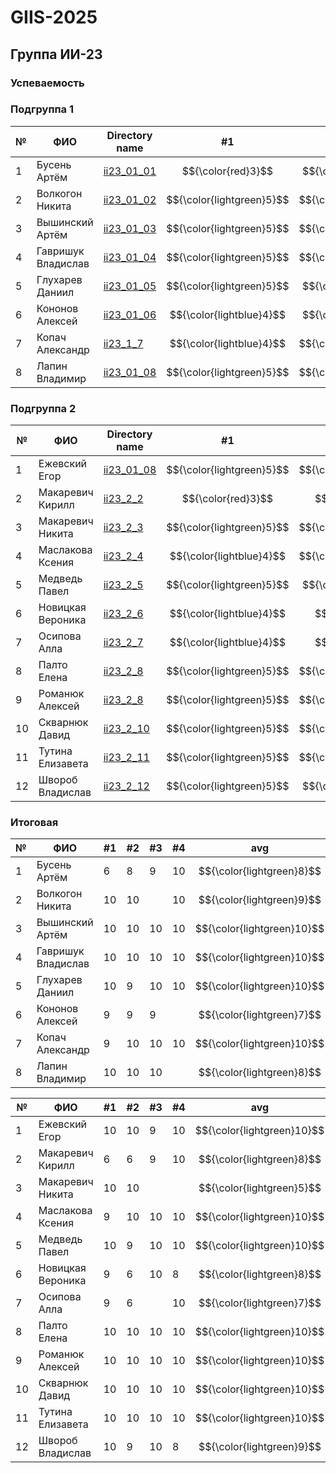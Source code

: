 # GIIS-2025

## Группа ИИ-23

### Успеваемость

### Подгруппа 1

| №  | ФИО                            | Directory name               |#1  | #2 | #3  | #4 | #5 | #6 |
|----|--------------------------------|------------------------------|----|-----|----|-----|----|----|
|1|Бусень Артём|[ii23_01_01](./trunk/ii23_01_01)|$${\color{red}3}$$|$${\color{lightblue}4}$$|$${\color{lightblue}4}$$|$${\color{lightgreen}5}$$|||
|2|Волкогон Никита|[ii23_01_02](./trunk/ii23_01_02)|$${\color{lightgreen}5}$$|$${\color{lightgreen}5}$$||$${\color{lightgreen}5}$$|||
|3|Вышинский Артём|[ii23_01_03](./trunk/ii23_01_03)|$${\color{lightgreen}5}$$|$${\color{lightgreen}5}$$|$${\color{lightgreen}5}$$|$${\color{lightgreen}5}$$|||
|4|Гавришук Владислав|[ii23_01_04](./trunk/ii23_1_4)|$${\color{lightgreen}5}$$|$${\color{lightgreen}5}$$|$${\color{lightgreen}5}$$|$${\color{lightgreen}5}$$|||
|5|Глухарев Даниил|[ii23_01_05](./trunk/ii23_1_5)|$${\color{lightgreen}5}$$|$${\color{lightblue}4}$$|$${\color{lightgreen}5}$$|$${\color{lightgreen}5}$$|||
|6|Кононов Алексей|[ii23_01_06](./trunk/ii23_01_06)|$${\color{lightblue}4}$$|$${\color{lightblue}4}$$|$${\color{lightblue}4}$$||||
|7|Копач Александр|[ii23_1_7](./trunk/ii23_1_7)|$${\color{lightblue}4}$$|$${\color{lightgreen}5}$$|$${\color{lightgreen}5}$$|$${\color{lightgreen}5}$$|||
|8|Лапин Владимир|[ii23_01_08](./trunk/ii23_01_08)|$${\color{lightgreen}5}$$|$${\color{lightgreen}5}$$|$${\color{lightgreen}5}$$||||

### Подгруппа 2

| №  | ФИО                            | Directory name               |#1  | #2 | #3  | #4 | #5 | #6 |
|----|--------------------------------|------------------------------|----|-----|----|-----|----|----|
|1|Ежевский Егор|[ii23_01_08](./trunk/ii23_2_1)|$${\color{lightgreen}5}$$|$${\color{lightgreen}5}$$|$${\color{lightblue}4}$$|$${\color{lightgreen}5}$$|||
|2|Макаревич Кирилл|[ii23_2_2](./trunk/ii23_2_2)|$${\color{red}3}$$|$${\color{red}3}$$|$${\color{lightblue}4}$$|$${\color{lightgreen}5}$$|||
|3|Макаревич Никита|[ii23_2_3](./trunk/ii23_2_3)|$${\color{lightgreen}5}$$|$${\color{lightgreen}5}$$|||||
|4|Маслакова Ксения|[ii23_2_4](./trunk/ii23_2_4)|$${\color{lightblue}4}$$|$${\color{lightgreen}5}$$|$${\color{lightgreen}5}$$|$${\color{lightgreen}5}$$|||
|5|Медведь Павел|[ii23_2_5](./trunk/ii23_2_5)|$${\color{lightgreen}5}$$|$${\color{lightblue}4}$$|$${\color{lightgreen}5}$$|$${\color{lightgreen}5}$$|||
|6|Новицкая Вероника|[ii23_2_6](./trunk/ii23_2_6)|$${\color{lightblue}4}$$|$${\color{red}3}$$|$${\color{lightgreen}5}$$||||
|7|Осипова Алла|[ii23_2_7](./trunk/ii23_2_7)|$${\color{lightblue}4}$$|$${\color{red}3}$$||$${\color{lightgreen}5}$$|||
|8|Палто Елена|[ii23_2_8](./trunk/ii23_2_8)|$${\color{lightgreen}5}$$|$${\color{lightgreen}5}$$|$${\color{lightgreen}5}$$|$${\color{lightgreen}5}$$|||
|9|Романюк Алексей|[ii23_2_8](./trunk/ii23_2_9)|$${\color{lightgreen}5}$$|$${\color{lightgreen}5}$$|$${\color{lightgreen}5}$$|$${\color{lightgreen}5}$$|||
|10|Скварнюк Давид|[ii23_2_10](./trunk/ii23_2_10)|$${\color{lightgreen}5}$$|$${\color{lightgreen}5}$$|$${\color{lightgreen}5}$$|$${\color{lightgreen}5}$$|||
|11|Тутина Елизавета|[ii23_2_11](./trunk/ii23_2_11)|$${\color{lightgreen}5}$$|$${\color{lightgreen}5}$$|$${\color{lightgreen}5}$$|$${\color{lightgreen}5}$$|||
|12|Швороб Владислав|[ii23_2_12](./trunk/ii23_2_12)|$${\color{lightgreen}5}$$|$${\color{lightblue}4}$$|$${\color{lightgreen}5}$$||||

### Итоговая

| №  | ФИО                            |#1  | #2 | #3  | #4  | avg|
|----|--------------------------------|----|-----|----|-----|----|
|1|Бусень Артём|6|8|9|10|$${\color{lightgreen}8}$$|
|2|Волкогон Никита|10|10||10|$${\color{lightgreen}9}$$|
|3|Вышинский Артём|10|10|10|10|$${\color{lightgreen}10}$$|
|4|Гавришук Владислав|10|10|10|10|$${\color{lightgreen}10}$$|
|5|Глухарев Даниил|10|9|10|10|$${\color{lightgreen}10}$$|
|6|Кононов Алексей|9|9|9||$${\color{lightgreen}7}$$|
|7|Копач Александр|9|10|10|10|$${\color{lightgreen}10}$$|
|8|Лапин Владимир|10|10|10||$${\color{lightgreen}8}$$|

| №  | ФИО                            |#1  | #2 | #3  | #4  | avg|
|----|--------------------------------|----|-----|----|-----|----|
|1|Ежевский Егор|10|10|9|10|$${\color{lightgreen}10}$$|
|2|Макаревич Кирилл|6|6|9|10|$${\color{lightgreen}8}$$|
|3|Макаревич Никита|10|10|||$${\color{lightgreen}5}$$|
|4|Маслакова Ксения|9|10|10|10|$${\color{lightgreen}10}$$|
|5|Медведь Павел|10|9|10|10|$${\color{lightgreen}10}$$|
|6|Новицкая Вероника|9|6|10|8|$${\color{lightgreen}8}$$|
|7|Осипова Алла|9|6||10|$${\color{lightgreen}7}$$|
|8|Палто Елена|10|10|10|10|$${\color{lightgreen}10}$$|
|9|Романюк Алексей|10|10|10|10|$${\color{lightgreen}10}$$|
|10|Скварнюк Давид|10|10|10|10|$${\color{lightgreen}10}$$|
|11|Тутина Елизавета|10|10|10|10|$${\color{lightgreen}10}$$|
|12|Швороб Владислав|10|9|10|8|$${\color{lightgreen}9}$$|
